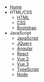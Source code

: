 * [Home](client/)
* HTML/CSS
  * [HTML](client/html/)
  * [CSS](client/css/)
  * [Bootstrap](client/bootstrap/)
* JavaScript
  * [JavaScript](client/js/)
  * [JQuery](client/jquery/)
  * [Angular](client/angular/)
  * [React](client/react/)
  * [Vue 2](client/vue2/)
  * [Vue 3](client/vue3/)
  * [TypeScript](client/ts/)
  * [Node](client/node/)
